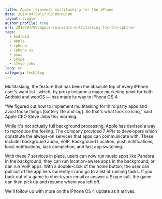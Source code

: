 ```yaml
---
title: Apple reinvents multitasking for the iPhone
date: 2010-04-09T17:08:00+00:00
layout: single
author_profile: true
url: 2010/04/09/apple-reinvents-multitasking-for-the-iphone/
tags:
  - Android
  - Apple
  - iphone
  - iphone os
  - news
  - Skype
  - steve jobs
lang: en
category: techblog
---
```

Multitasking, the feature that has been the absolute top of every iPhone user's want list –which, by proxy became a major marketing point for both Android and webOS — has made its way to iPhone OS 4.

“We figured out how to implement multitasking for third party apps and avoid those things [battery life and lag]. So that's what took so long,” said Apple CEO Steve Jobs this morning.

While it's not actually full background processing, Apple has devised a way to reproduce the feeling. The company provided 7 APIs to developers which constitute the always-on services that apps can communicate with. These include: background audio, VoIP, Background Location, push notifications, local notifications, task completion, and fast app switching.

With these 7 services in place, users can now run music apps like Pandora in the background, they can run location-aware apps in the background, or can run VoIP apps. With a double-click of the home button, the user can pull out of the app he's currently in and go to a list of running tasks. If you back out of a game to check your email or answer a Skype call, the game can then pick up and resume where you left off.

We'll follow up with more on the iPhone OS 4 update as it arrives.